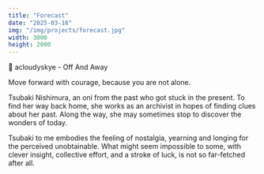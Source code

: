 ```yaml
---
title: "Forecast"
date: "2025-03-18"
img: "/img/projects/forecast.jpg"
width: 3000
height: 2000
---
```


🎵 acloudyskye - Off And Away

Move forward with courage, because you are not alone.

Tsubaki Nishimura, an oni from the past who got stuck in the present. To find her way back home, she works as an archivist in hopes of finding clues about her past. Along the way, she may sometimes stop to discover the wonders of today.

Tsubaki to me embodies the feeling of nostalgia, yearning and longing for the perceived unobtainable. What might seem impossible to some, with clever insight, collective effort, and a stroke of luck, is not so far-fetched after all.
